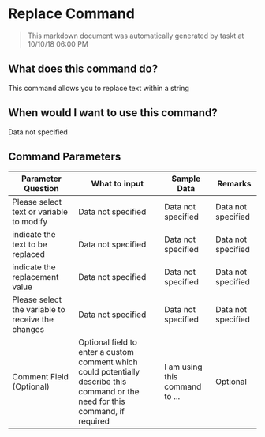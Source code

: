 <!--TITLE: Replace Command -->
<!-- SUBTITLE: a command in the Data Commands group -->
# Replace Command


> This markdown document was automatically generated by taskt at 10/10/18 06:00 PM


## What does this command do?
This command allows you to replace text within a string


## When would I want to use this command?
Data not specified


## Command Parameters
| Parameter Question   	| What to input  	|  Sample Data 	| Remarks  	|
| ---                    | ---               | ---           | ---       |
|Please select text or variable to modify|Data not specified|Data not specified|Data not specified|
|indicate the text to be replaced|Data not specified|Data not specified|Data not specified|
|indicate the replacement value|Data not specified|Data not specified|Data not specified|
|Please select the variable to receive the changes|Data not specified|Data not specified|Data not specified|
|Comment Field (Optional)|Optional field to enter a custom comment which could potentially describe this command or the need for this command, if required|I am using this command to ...|Optional|


